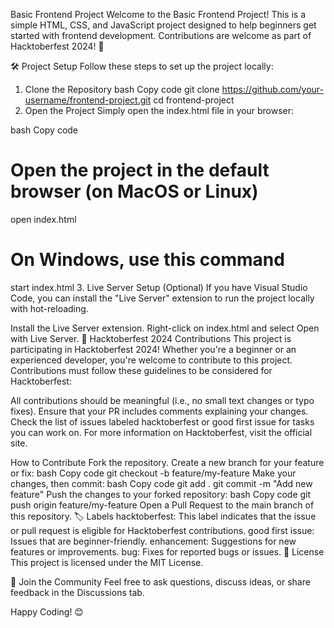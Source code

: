 Basic Frontend Project
Welcome to the Basic Frontend Project! This is a simple HTML, CSS, and JavaScript project designed to help beginners get started with frontend development. Contributions are welcome as part of Hacktoberfest 2024! 🎉

🛠️ Project Setup
Follow these steps to set up the project locally:

1. Clone the Repository
bash
Copy code
git clone https://github.com/your-username/frontend-project.git
cd frontend-project
2. Open the Project
Simply open the index.html file in your browser:

bash
Copy code
# Open the project in the default browser (on MacOS or Linux)
open index.html

# On Windows, use this command
start index.html
3. Live Server Setup (Optional)
If you have Visual Studio Code, you can install the "Live Server" extension to run the project locally with hot-reloading.

Install the Live Server extension.
Right-click on index.html and select Open with Live Server.
🌟 Hacktoberfest 2024 Contributions
This project is participating in Hacktoberfest 2024! Whether you're a beginner or an experienced developer, you're welcome to contribute to this project. Contributions must follow these guidelines to be considered for Hacktoberfest:

All contributions should be meaningful (i.e., no small text changes or typo fixes).
Ensure that your PR includes comments explaining your changes.
Check the list of issues labeled hacktoberfest or good first issue for tasks you can work on.
For more information on Hacktoberfest, visit the official site.

How to Contribute
Fork the repository.
Create a new branch for your feature or fix:
bash
Copy code
git checkout -b feature/my-feature
Make your changes, then commit:
bash
Copy code
git add .
git commit -m "Add new feature"
Push the changes to your forked repository:
bash
Copy code
git push origin feature/my-feature
Open a Pull Request to the main branch of this repository.
🏷️ Labels
hacktoberfest: This label indicates that the issue or pull request is eligible for Hacktoberfest contributions.
good first issue: Issues that are beginner-friendly.
enhancement: Suggestions for new features or improvements.
bug: Fixes for reported bugs or issues.
📄 License
This project is licensed under the MIT License.

🙌 Join the Community
Feel free to ask questions, discuss ideas, or share feedback in the Discussions tab.

Happy Coding! 😊

